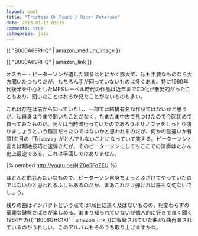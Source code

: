 ```yaml
---
layout: post
title: "Tristeza On Piano / Oscar Peterson"
date: 2013-01-12 03:15
comments: true
categories: jazz
---
```

{{ "B000A69RHQ" | amazon_medium_image }}

{{ "B000A69RHQ" | amazon_link }}

オスカー・ピーターソンが遺した録音はとにかく膨大で、私も主要なものなら大方聞いたつもりだが、もちろん手が回っていないものは多くある。特に1960年代後半を中心としたMPSレーベル時代の作品は近年までCD化が散発的だったこともあり、聞いたことはおろか見たことがないものも多い。

これは存在は前から知っていたし、一部では結構有名な作品ではないかと思うが、私自身は今まで聞いたことがなく、たまたま中古で見つけたので今回初めて買ってみたものだ。元々は当時流行っていたのであろうボサノヴァをしっとり演りましょうという趣旨だったのではないかと思われるのだが、何かの勘違いか冒頭1曲目の「Tristeza」がとんでもないことになっていて笑える。ピーターソンと言えば超絶技巧と速弾きだが、そのピーターソンにしてもここでの演奏はたぶん史上最速である。これは早回しではありません。

{% oembed http://youtu.be/NlZ0e5FqZEU %}

ほとんど曲芸みたいなもので、ピーターソン自身ちょっとふざけてやっていたのではないかと思われるふしもあるのだが、まあこれだけ弾ければ誰も文句ないでしょう。

残りの曲はインパクトという点では1局目に遠く及ばないものの、相変わらずの華麗な鍵盤さばきが楽しめる。あまり知られていないが個人的に好きで良く聞く1964年の{{ "B006GHC1KI" | amazon_link }}に収録されていた曲が2曲再演されているのがうれしい。このアルバムもそのうち取り上げますかね。
